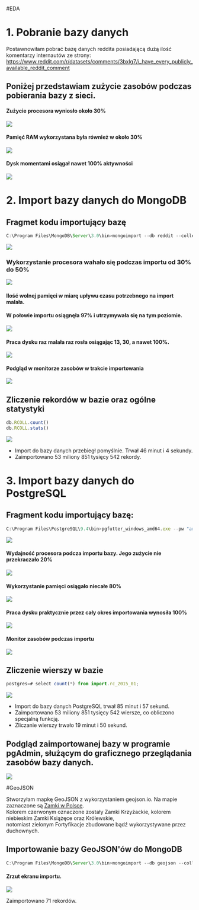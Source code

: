 #EDA
# 1. Pobranie bazy danych
Postawnowiłam pobrać bazę danych reddita posiadającą dużą ilość komentarzy internautów ze strony: https://www.reddit.com/r/datasets/comments/3bxlg7/i_have_every_publicly_available_reddit_comment

## Poniżej przedstawiam zużycie zasobów podczas pobierania bazy z sieci.

#### Zużycie procesora wyniosło około 30%
![](http://i.imgur.com/DQ7bMDI.jpg)

#### Pamięć RAM wykorzystana była również w około 30%
![](http://i.imgur.com/esB0gaa.jpg)

#### Dysk momentami osiągał nawet 100% aktywności
![](http://i.imgur.com/WzChCD5.jpg)

# 2. Import bazy danych do MongoDB

## Fragmet kodu importujący bazę

```javascript
C:\Program Files\MongoDB\Server\3.0\bin>mongoimport --db reddit --collection RCOLL < C:\RC_2015-01\RC_2015-01.json
```

![](http://i.imgur.com/LvwmE7H.jpg)

### Wykorzystanie procesora wahało się podczas importu od 30% do 50%
![](http://i.imgur.com/ecXeJ9E.jpg)

#### Ilość wolnej pamięci w miarę upływu czasu potrzebnego na import malała.<br>
#### W połowie importu osiągnęła 97% i utrzymywała się na tym poziomie.
![](http://i.imgur.com/dX8l3f4.jpg)

#### Praca dysku raz malała raz rosła osiągając 13, 30, a nawet 100%.
![](http://i.imgur.com/qYBWe4v.jpg)

#### Podgląd w monitorze zasobów w trakcie importowania
![](http://i.imgur.com/hO4vXgy.jpg)

## Zliczenie rekordów w bazie oraz ogólne statystyki

```javascript
db.RCOLL.count()
db.RCOLL.stats()
```

![](http://i.imgur.com/pK5X4pk.jpg)

* Import do bazy danych przebiegł pomyślnie. Trwał 46 minut i 4 sekundy.<br> 
* Zaimportowano 53 miliony 851 tysięcy 542 rekordy.

# 3. Import bazy danych do PostgreSQL

## Fragment kodu importujący bazę:

```javascript
C:\Program Files\PostgreSQL\9.4\bin>pgfutter_windows_amd64.exe --pw "arka1845" json "C:\RC_2015-01\RC_2015-01.json"
```

![](http://i.imgur.com/WsawwH8.jpg)

#### Wydajność procesora podcza importu bazy. Jego zużycie nie przekraczało 20%
![](http://i.imgur.com/gT3ZUxD.jpg)

#### Wykorzystanie pamięci osiągało niecałe 80%
![](http://i.imgur.com/07m4xoQ.jpg)

#### Praca dysku praktycznie przez cały okres importowania wynosiła 100%
![](http://i.imgur.com/5fhiYrh.jpg)

#### Monitor zasobów podczas importu
![](http://i.imgur.com/jdBLyFo.jpg)

## Zliczenie wierszy w bazie

```javascript
postgres=# select count(*) from import.rc_2015_01;
```

![](http://i.imgur.com/DNB8t2z.jpg)

* Import do bazy danych PostgreSQL trwał 85 minut i 57 sekund.<br>
* Zaimportowano 53 miliony 851 tysięcy 542 wiersze, co obliczono specjalną funkcją.<br>
* Zliczanie wierszy trwało 19 minut i 50 sekund.

## Podgląd zaimportowanej bazy w programie pgAdmin, służącym do graficznego przeglądania zasobów bazy danych.
![](http://i.imgur.com/d5Ozu61.jpg)

#GeoJSON

Stworzyłam mapkę GeoJSON z wykorzystaniem geojson.io. Na mapie zaznaczone są [Zamki w Polsce](https://github.com/Gosiamek/NoSQL/blob/master/zamki.geojson).<br>
Kolorem czerwonym oznaczone zostały Zamki Krzyżackie, kolorem niebieskim Zamki Książęce oraz Królewskie, <br>
notomiast zielonym Fortyfikacje zbudowane bądź wykorzystywane przez duchownych.

## Importowanie bazy GeoJSON'ów do MongoDB

```javascript
C:\Program Files\MongoDB\Server\3.0\bin>mongoimport --db geojson --collection MAPY < C:\mapa.geojson;
```

#### Zrzut ekranu importu.
![](http://i.imgur.com/PswpGMO.jpg)

Zaimportowano 71 rekordów.

